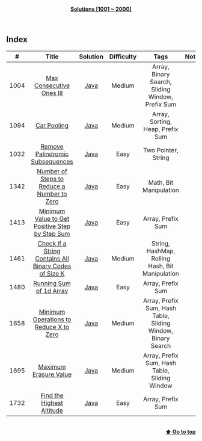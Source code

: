 <br/>
<p align="center">
    <b><u>Solutions [1001 ~ 2000]</u></b>
</p>
</br>

## Index

|#|Title|Solution|Difficulty|Tags|Note|
|:---:|:---:|:---:|:---:|:---:|:---:|
|1004|[Max Consecutive Ones III](https://leetcode.com/problems/max-consecutive-ones-iii/)|[Java](./1004%20-%20Max%20Consecutive%20Ones%20III/MaxConsecutiveOnesIII.java)|Medium|Array, Binary Search, Sliding Window, Prefix Sum||
|1094|[Car Pooling](https://leetcode.com/problems/car-pooling/)|[Java](./1094%20-%20Car%20Pooling/CarPooling.java)|Medium|Array, Sorting, Heap, Prefix Sum||
|1032|[Remove Palindromic Subsequences](https://leetcode.com/problems/remove-palindromic-subsequences/)|[Java](./1332%20-%20Remove%20Palindromic%20Subsequences/RemovePalindromicSubsequences.java)|Easy|Two Pointer, String||
|1342|[Number of Steps to Reduce a Number to Zero](https://leetcode.com/problems/number-of-steps-to-reduce-a-number-to-zero/)|[Java](./1342%20-%20Number%20of%20Steps%20to%20Reduce%20a%20Number%20to%20Zero/NumberOfStepsToReduceANumberToZero.java)|Easy|Math, Bit Manipulation||
|1413|[Minimum Value to Get Positive Step by Step Sum](https://leetcode.com/problems/minimum-value-to-get-positive-step-by-step-sum/)|[Java](./1413%20-%20Minimum%20Value%20to%20Get%20Positive%20Step%20by%20Step%20Sum/MinimumValueToGetPositiveStepByStepSum.java)|Easy|Array, Prefix Sum||
|1461|[Check If a String Contains All Binary Codes of Size K](https://leetcode.com/problems/check-if-a-string-contains-all-binary-codes-of-size-k/)|[Java](./1461%20-%20Check%20If%20a%20String%20Contains%20All%20Binary%20Codes%20of%20Size%20K/CheckIfAStringContainsAllBinaryCodesOfSizeK.java)|Medium|String, HashMap, Rolling Hash, Bit Manipulation||
|1480|[Running Sum of 1d Array](https://leetcode.com/problems/running-sum-of-1d-array/)|[Java](./1480%20-%20Running%20Sum%20of%201d%20Array/RunningSumOf1dArray.java)|Easy|Array, Prefix Sum||
|1658|[Minimum Operations to Reduce X to Zero](https://leetcode.com/problems/minimum-operations-to-reduce-x-to-zero/)|[Java](./1658%20-%20Minimum%20Operations%20to%20Reduce%20X%20to%20Zero/MinimumOperationsToReduceXToZero.java)|Medium|Array, Prefix Sum, Hash Table, Sliding Window, Binary Search||
|1695|[Maximum Erasure Value](https://leetcode.com/problems/maximum-erasure-value/)|[Java](./1695%20-%20Maximum%20Erasure%20Value/MaximumErasureValue.java)|Medium|Array, Prefix Sum, Hash Table, Sliding Window||
|1732|[Find the Highest Altitude](https://leetcode.com/problems/find-the-highest-altitude/)|[Java](./1732%20-%20Find%20the%20Highest%20Altitude/FindTheHighestAltitude.java)|Easy|Array, Prefix Sum||

<br/>
<div align="right">
    <b><a href="#index">⬆️ Go to top</a></b>
</div>